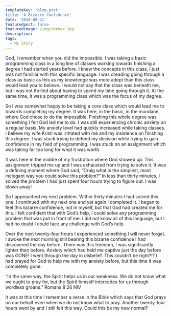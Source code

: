 ```yaml
---
templateKey: 'blog-post'
title: 'A Bizarre Confidence'
date: '2018-08-21'
featuredpost: false
featuredimage: /img/chemex.jpg
description:
tags:
  - My Story
---
```


God, I remember when you did the impossible. I was taking a basic programming class in a long line of classes working towards finishing a degree I had started years before. I knew the concepts in this class, I just was not familiar with this specific language. I was dreading going through a class as basic as this as my knowledge was more adept than this class would lead you to believe. I would not say that the class was beneath me, but I was not thrilled about having to spend my time going through it. At the same time, it was a programming class which was the focus of my degree.

So I was somewhat happy to be taking a core class which would lead me to towards completing my degree. It was here, in the basic, in the mundane, where God chose to do the impossible. Finishing this whole degree was something I felt God led me to do. I was still experiencing chronic anxiety on a regular basis. My anxiety level had quickly increased while taking classes. I believe my wife Kristi was irritated with me and my insistence on finishing this degree. I was stuck trying to defend my decision while trying to gain confidence in my field of programming. I was stuck on an assignment which was taking far too long for what it was worth.

It was here in the middle of my frustration where God showed up. This assignment tripped me up and I was exhausted from trying to solve it. It was a defining moment where God said, “Craig what is the simplest, most inelegant way you could solve this problem?” In less than thirty minutes, I solved the problem I had just spent four hours trying to figure out. I was blown away!

So I approached my next problem. Within thirty minutes I had solved this one. I continued with my next one and yet again I completed it. I began to feel this bizarre confidence, not in myself, but that God had created me for this. I felt confident that with God’s help, I could solve any programming problem that was put in front of me. I did not know all of this language, but I had no doubt I could face any challenge with God’s help.

Over the next twenty-four hours I experienced something I will never forget. I awoke the next morning still bearing this bizarre confidence I had discovered the day before. There was this freedom, I was significantly lighter than before. Anxiety which had held me captive just the day before was GONE! I went through the day in disbelief. This couldn’t be right?!? I had prayed for God to help me with my anxiety before, but this time it was completely gone.

“In the same way, the Spirit helps us in our weakness. We do not know what we ought to pray for, but the Spirit himself intercedes for us through wordless groans.” ‭‭Romans‬ ‭8:26‬ ‭NIV‬‬

It was at this time I remember a verse in the Bible which says that God prays on our behalf even when we do not know what to pray. Another twenty-four hours went by and I still felt this way. Could this be my new normal?
